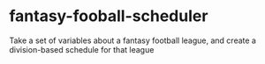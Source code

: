 # fantasy-fooball-scheduler
Take a set of variables about a fantasy football league, and create a division-based schedule for that league
